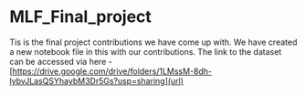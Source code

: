 # MLF_Final_project

Tis is the final project contributions we have come up with. We have created a new notebook file in this with our contributions. 
The link to the dataset can be accessed via here - [https://drive.google.com/drive/folders/1LMssM-8dh-lybvJLasQSYhaybM3Dr5Gs?usp=sharing](url)
